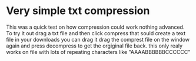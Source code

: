 # Very simple txt compression 
This was a quick test on how compression could work nothing advanced.
To try it out drag a txt file and then click compress that sould create a text file in your downloads you can drag it drag the comprest file on the window again and press decompress to get the orgiginal file back.
this only realy works on file with lots of repeating characters like "AAAABBBBBBCCCCCC"
